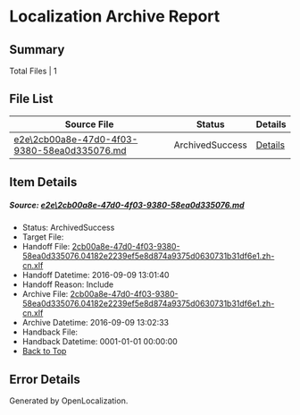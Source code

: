 # <a name='report-top'></a> Localization Archive Report

## Summary
 Total Files | 1

## File List
 Source File | Status | Details 
 ----------- | ------ | ------- 
 [e2e\2cb00a8e-47d0-4f03-9380-58ea0d335076.md](https://github.com/OpenLocalizationTestOrg/ol-test0/blob/1582352ed706b9c68b78a32364222b694b12733e/e2e/2cb00a8e-47d0-4f03-9380-58ea0d335076.md) | ArchivedSuccess | [Details](#206891a6aa513bd51b14663a797c939ec6104f311)

## Item Details
##### <a name='206891a6aa513bd51b14663a797c939ec6104f311'></a> Source: [e2e\2cb00a8e-47d0-4f03-9380-58ea0d335076.md](https://github.com/OpenLocalizationTestOrg/ol-test0/blob/1582352ed706b9c68b78a32364222b694b12733e/e2e/2cb00a8e-47d0-4f03-9380-58ea0d335076.md)
* Status: ArchivedSuccess
* Target File: 
* Handoff File: [2cb00a8e-47d0-4f03-9380-58ea0d335076.04182e2239ef5e8d874a9375d0630731b31df6e1.zh-cn.xlf](https://github.com/OpenLocalizationTestOrg/ol-test0-handoff/blob/2e89b9c4b43bdd3e2bcdc053c93f8601e6a64425/ol-handoff/OpenLocalizationTestOrg/ol-test0-zhcn/yuwzho/ht/2cb00a8e-47d0-4f03-9380-58ea0d335076.04182e2239ef5e8d874a9375d0630731b31df6e1.zh-cn.xlf)
* Handoff Datetime: 2016-09-09 13:01:40
* Handoff Reason: Include
* Archive File: [2cb00a8e-47d0-4f03-9380-58ea0d335076.04182e2239ef5e8d874a9375d0630731b31df6e1.zh-cn.xlf](https://github.com/OpenLocalizationTestOrg/ol-test0-handoff/blob/70ee6d2a41d8aafadb8b53938cf4d5bc991a9cb5/ol-archive/OpenLocalizationTestOrg/ol-test0-zhcn/yuwzho/ht/2cb00a8e-47d0-4f03-9380-58ea0d335076.04182e2239ef5e8d874a9375d0630731b31df6e1.zh-cn.xlf)
* Archive Datetime: 2016-09-09 13:02:33
* Handback File: 
* Handback Datetime: 0001-01-01 00:00:00
* [Back to Top](#report-top)


## Error Details

Generated by OpenLocalization.
